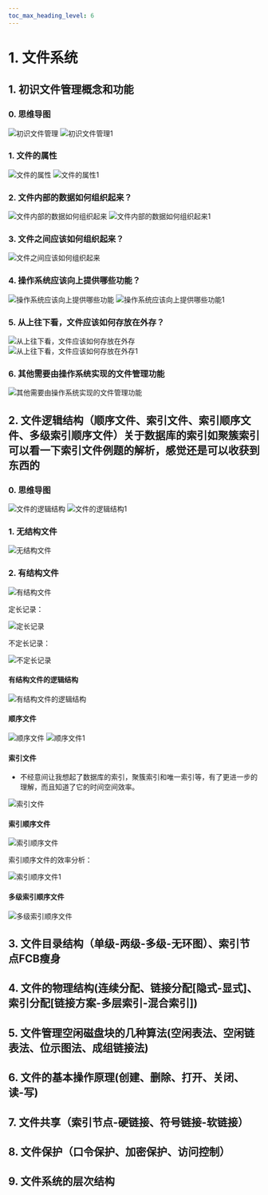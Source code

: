 ```yaml
---
toc_max_heading_level: 6
---
```


# 1. 文件系统

## 1. 初识文件管理概念和功能

### 0. 思维导图

![初识文件管理](文件管理/初识文件管理.png)
![初识文件管理1](文件管理/初识文件管理1.png)

### 1. 文件的属性

![文件的属性](文件管理/文件的属性.png)
![文件的属性1](文件管理/文件的属性1.png)

### 2. 文件内部的数据如何组织起来？

![文件内部的数据如何组织起来](文件管理/文件内部的数据如何组织起来.png)
![文件内部的数据如何组织起来1](文件管理/文件内部的数据如何组织起来1.png)

### 3. 文件之间应该如何组织起来？

![文件之间应该如何组织起来](文件管理/文件之间应该如何组织起来.png)

### 4. 操作系统应该向上提供哪些功能？

![操作系统应该向上提供哪些功能](文件管理/操作系统应该向上提供哪些功能.png)
![操作系统应该向上提供哪些功能1](文件管理/操作系统应该向上提供哪些功能1.png)

### 5. 从上往下看，文件应该如何存放在外存？

![从上往下看，文件应该如何存放在外存](文件管理/从上往下看，文件应该如何存放在外存.png)
![从上往下看，文件应该如何存放在外存1](文件管理/从上往下看，文件应该如何存放在外存1.png)

### 6. 其他需要由操作系统实现的文件管理功能

![其他需要由操作系统实现的文件管理功能](文件管理/其他需要由操作系统实现的文件管理功能.png)

## 2. 文件逻辑结构（顺序文件、索引文件、索引顺序文件、多级索引顺序文件）关于数据库的索引如聚簇索引可以看一下索引文件例题的解析，感觉还是可以收获到东西的

### 0. 思维导图

![文件的逻辑结构](文件管理/文件的逻辑结构.png)
![文件的逻辑结构1](文件管理/文件的逻辑结构1.png)

### 1. 无结构文件

![无结构文件](文件管理/无结构文件.png)

### 2. 有结构文件

![有结构文件](文件管理/有结构文件.png)

定长记录：

![定长记录](文件管理/定长记录.png)

不定长记录：

![不定长记录](文件管理/不定长记录.png)

#### 有结构文件的逻辑结构

![有结构文件的逻辑结构](文件管理/有结构文件的逻辑结构.png)

#### 顺序文件

![顺序文件](文件管理/顺序文件.png)
![顺序文件1](文件管理/顺序文件1.png)

#### 索引文件

- 不经意间让我想起了数据库的索引，聚簇索引和唯一索引等，有了更进一步的理解，而且知道了它的时间空间效率。

![索引文件](文件管理/索引文件.png)

#### 索引顺序文件

![索引顺序文件](文件管理/索引顺序文件.png)

索引顺序文件的效率分析：

![索引顺序文件1](文件管理/索引顺序文件1.png)

#### 多级索引顺序文件

![多级索引顺序文件](文件管理/多级索引顺序文件.png)

## 3. 文件目录结构（单级-两级-多级-无环图）、索引节点FCB瘦身
## 4. 文件的物理结构(连续分配、链接分配[隐式-显式]、索引分配[链接方案-多层索引-混合索引])
## 5. 文件管理空闲磁盘块的几种算法(空闲表法、空闲链表法、位示图法、成组链接法)
## 6. 文件的基本操作原理(创建、删除、打开、关闭、读-写)
## 7. 文件共享（索引节点-硬链接、符号链接-软链接）
## 8. 文件保护（口令保护、加密保护、访问控制）
## 9. 文件系统的层次结构
